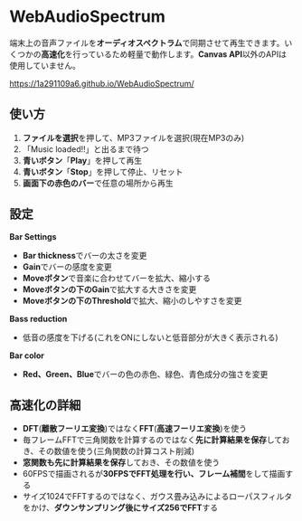# WebAudioSpectrum
端末上の音声ファイルを**オーディオスペクトラム**で同期させて再生できます。いくつかの**高速化**を行っているため軽量で動作します。**Canvas API**以外のAPIは使用していません。

https://1a291109a6.github.io/WebAudioSpectrum/

## 使い方
1. **ファイルを選択**を押して、MP3ファイルを選択(現在MP3のみ)
2. 「Music loaded!!」と出るまで待つ
3. **青いボタン**「**Play**」を押して再生
4. **青いボタン**「**Stop**」を押して停止、リセット
5. **画面下の赤色のバー**で任意の場所から再生

## 設定
**Bar Settings**
  - **Bar thickness**でバーの太さを変更
  - **Gain**でバーの感度を変更
  - **Moveボタン**で音楽に合わせてバーを拡大、縮小する
  - **Moveボタンの下のGain**で拡大する大きさを変更
  - **Moveボタンの下のThreshold**で拡大、縮小のしやすさを変更

**Bass reduction**
  - 低音の感度を下げる(これをONにしないと低音部分が大きく表示される)

**Bar color**
  - **Red、Green、Blue**でバーの色の赤色、緑色、青色成分の強さを変更

## 高速化の詳細
  - **DFT**(**離散フーリエ変換**)ではなく**FFT**(**高速フーリエ変換**)を使う
  - 毎フレームFFTで三角関数を計算するのではなく**先に計算結果を保存**しておき、その数値を使う(三角関数の計算コスト削減)
  - **窓関数も先に計算結果を保存**しておき、その数値を使う
  - 60FPSで描画されるが**30FPSでFFT処理を行い、フレーム補間**をして描画する
  - サイズ1024でFFTするのではなく、ガウス畳み込みによるローパスフィルタをかけ、**ダウンサンプリング後にサイズ256でFFT**する

